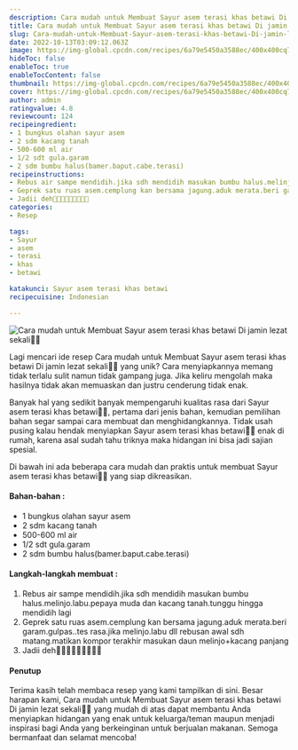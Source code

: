 ```yaml
---
description: Cara mudah untuk Membuat Sayur asem terasi khas betawi Di jamin lezat sekali"
title: Cara mudah untuk Membuat Sayur asem terasi khas betawi Di jamin lezat sekali
slug: Cara-mudah-untuk-Membuat-Sayur-asem-terasi-khas-betawi-Di-jamin-lezat-sekali
date: 2022-10-13T03:09:12.063Z
image: https://img-global.cpcdn.com/recipes/6a79e5450a3588ec/400x400cq70/photo.jpg
hideToc: false
enableToc: true
enableTocContent: false
thumbnail: https://img-global.cpcdn.com/recipes/6a79e5450a3588ec/400x400cq70/photo.jpg
cover: https://img-global.cpcdn.com/recipes/6a79e5450a3588ec/400x400cq70/photo.jpg
author: admin
ratingvalue: 4.8
reviewcount: 124
recipeingredient:
- 1 bungkus olahan sayur asem
- 2 sdm kacang tanah
- 500-600 ml air
- 1/2 sdt gula.garam
- 2 sdm bumbu halus(bamer.baput.cabe.terasi)
recipeinstructions:
- Rebus air sampe mendidih.jika sdh mendidih masukan bumbu halus.melinjo.labu.pepaya muda dan kacang tanah.tunggu hingga mendidih lagi
- Geprek satu ruas asem.cemplung kan bersama jagung.aduk merata.beri garam.gulpas..tes rasa.jika melinjo.labu dll rebusan awal sdh matang.matikan kompor terakhir masukan daun melinjo+kacang panjang
- Jadii deh🤭😉🤗🤗🤤🤤🤤🤤🤤
categories:
- Resep

tags:
- Sayur
- asem
- terasi
- khas
- betawi

katakunci: Sayur asem terasi khas betawi
recipecuisine: Indonesian

---
```


![Cara mudah untuk Membuat Sayur asem terasi khas betawi Di jamin lezat sekali👩‍🍳](https://img-global.cpcdn.com/recipes/6a79e5450a3588ec/400x400cq70/photo.jpg)

Lagi mencari ide resep Cara mudah untuk Membuat Sayur asem terasi khas betawi Di jamin lezat sekali👩‍🍳 yang unik? Cara menyiapkannya memang tidak terlalu sulit namun tidak gampang juga. Jika keliru mengolah maka hasilnya tidak akan memuaskan dan justru cenderung tidak enak.

Banyak hal yang sedikit banyak mempengaruhi kualitas rasa dari Sayur asem terasi khas betawi👩‍🍳, pertama dari jenis bahan, kemudian pemilihan bahan segar sampai cara membuat dan menghidangkannya. Tidak usah pusing kalau hendak menyiapkan Sayur asem terasi khas betawi👩‍🍳 enak di rumah, karena asal sudah tahu triknya maka hidangan ini bisa jadi sajian spesial.

Di bawah ini ada beberapa cara mudah dan praktis untuk membuat Sayur asem terasi khas betawi👩‍🍳 yang siap dikreasikan.

<!--inarticleads1-->

#### Bahan-bahan :

- 1 bungkus olahan sayur asem
- 2 sdm kacang tanah
- 500-600 ml air
- 1/2 sdt gula.garam
- 2 sdm bumbu halus(bamer.baput.cabe.terasi)

<!--inarticleads2-->

#### Langkah-langkah membuat :

1. Rebus air sampe mendidih.jika sdh mendidih masukan bumbu halus.melinjo.labu.pepaya muda dan kacang tanah.tunggu hingga mendidih lagi
1. Geprek satu ruas asem.cemplung kan bersama jagung.aduk merata.beri garam.gulpas..tes rasa.jika melinjo.labu dll rebusan awal sdh matang.matikan kompor terakhir masukan daun melinjo+kacang panjang
1. Jadii deh🤭😉🤗🤗🤤🤤🤤🤤🤤

#### Penutup

Terima kasih telah membaca resep yang kami tampilkan di sini. Besar harapan kami, Cara mudah untuk Membuat Sayur asem terasi khas betawi Di jamin lezat sekali👩‍🍳 yang mudah di atas dapat membantu Anda menyiapkan hidangan yang enak untuk keluarga/teman maupun menjadi inspirasi bagi Anda yang berkeinginan untuk berjualan makanan. Semoga bermanfaat dan selamat mencoba!